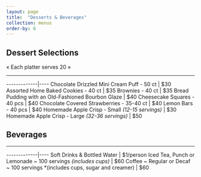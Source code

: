 ```yaml
---
layout: page
title:  "Desserts & Beverages"
collection: menus
order-by: 6
---
```


## Dessert Selections
« Each platter serves 20 »

* * *

-------------|----
Chocolate Drizzled Mini Cream Puff - 50 ct | $30
Assorted Home Baked Cookies - 40 ct | $35
Brownies - 40 ct | $35
Bread Pudding with an Old-Fashioned Bourbon Glaze | $40
Cheesecake Squares - 40 pcs	| $40
Chocolate Covered Strawberries - 35-40 ct | $40
Lemon Bars - 40 pcs | $40
Homemade Apple Crisp - Small *(12-15 servings)* | $30
Homemade Apple Crisp - Large *(32-36 servings)* | $50

## Beverages

* * *

-------------|----
Soft Drinks & Bottled Water	| $1/person
Iced Tea, Punch or Lemonade ~ 100 servings *(includes cups)* | $60
Coffee ~ Regular or Decaf ~ 100 servings *(includes cups, sugar and creamer) | $60